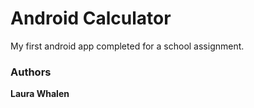 # Android Calculator

My first android app completed for a school assignment.

### Authors

**Laura Whalen**
